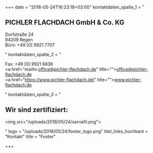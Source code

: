 +++
date = "2018-05-24T16:23:18+02:00"
kontaktdaten_spalte_1 = "<h2>PICHLER FLACHDACH GmbH &amp; Co. KG</h2><p>Dorfstraße 24 <br>94209 Regen <br>Büro: +49 [0] 9921 7707</p>"
kontaktdaten_spalte_2 = "<p>Fax: +49 [0] 9921 6836<br><a href=\"mailto:office@pichler-flachdach.de\" title=\"\">office@pichler-flachdach.de</a><br><a href=\"https://www.pichler-flachdach.de\" title=\"\">www.pichler-flachdach.de</a></p>"
kontaktdaten_spalte_3 = "<h2>Wir sind zertifiziert:</h2><p><img src=\"/uploads/2018/05/24/sarnafil.png\"></p>"
logo = "/uploads/2018/05/24/footer_logo.png"
titel_links_hochkant = "Kontakt"
title = "Footer"

+++
